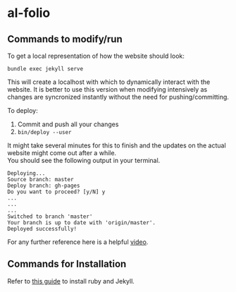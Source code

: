 # al-folio

## Commands to modify/run 

To get a local representation of how the website should look:

`bundle exec jekyll serve` 

This will create a localhost with which to dynamically interact with the website. It is better to use this version when modifying intensively as changes are syncronized instantly without the need for pushing/committing.

To deploy:

1. Commit and push all your changes
2. `bin/deploy --user`   

It might take several minutes for this to finish and the updates on the actual website might come out after a while.  
You should see the following output in your terminal.

```
Deploying...
Source branch: master
Deploy branch: gh-pages
Do you want to proceed? [y/N] y
...
...
...
Switched to branch 'master'
Your branch is up to date with 'origin/master'.
Deployed successfully!

```

For any further reference here is a helpful [video](https://youtu.be/g6AJ9qPPoyc?si=sjncbxFYPYlTTEsu). 



## Commands for Installation

Refer to [this guide](https://jekyllrb.com/docs/installation/macos/) to install ruby and Jekyll.


